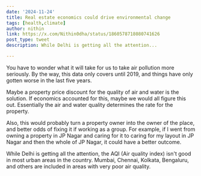```yaml
---
date: '2024-11-24'
title: Real estate economics could drive environmental change
tags: [health,climate]
author: nithin
link: https://x.com/Nithin0dha/status/1860578718080741626
post_type: tweet
description: While Delhi is getting all the attention...

---
```


You have to wonder what it will take for us to take air pollution more seriously. By the way, this data only covers until 2019, and things have only gotten worse in the last five years. 

Maybe a property price discount for the quality of air and water is the solution. If economics accounted for this, maybe we would all figure this out. Essentially the air and water quality determines the rate for the property. 

Also, this would probably turn a property owner into the owner of the place, and better odds of fixing it if working as a group. For example, if I went from owning a property in JP Nagar and caring for it to caring for my layout in JP Nagar and then the whole of JP Nagar, it could have a better outcome. 

While Delhi is getting all the attention, the AQI (Air quality index) isn't good in most urban areas in the country. Mumbai, Chennai, Kolkata, Bengaluru, and others are included in areas with very poor air quality.

